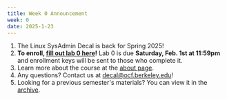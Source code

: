 ```yaml
---
title: Week 0 Announcement
week: 0
date: 2025-1-23
---
```


1. The Linux SysAdmin Decal is back for Spring 2025!
1. **To enroll, [fill out lab 0 here](https://docs.google.com/forms/u/3/d/1pTDvGX2f6eB2zoTSv757TWVvjFBa1jFCX25Y5hZTH2A/edit)!** Lab 0 is due **Saturday, Feb. 1st at 11:59pm** and enrollment keys will be sent to those who complete it.
1. Learn more about the course at the [about page](/about).
1. Any questions? Contact us at [decal@ocf.berkeley.edu](mailto:decal@ocf.berkeley.edu)!
1. Looking for a previous semester's materials? You can view it in the [archive](/archive).

<!-- 1. **The Linux SysAdmin Decal is back for Spring 2022!**
1. If you'd like to receive more info on how to enroll, [fill out the interest form](https://docs.google.com/forms/d/1k64KUU4AwevWuMBAp1szpKNIYcYrzEQybUaIZzK78tU/)!
1. Learn more about the course at the [about page](/about).
1. There will be two identical infosessions on **Tuesday, Jan. 25, 8 pm** and  **Thursday, Jan. 27, 8 pm** on [ocf.io/decalzoom](https://ocf.io/decalzoom).
1. Lab 0, which must be complete prior to enrolling, will be released after the infosessions.
1. Any questions? Contact us at [decal@ocf.berkeley.edu](mailto:decal@ocf.berkeley.edu)!
1. Looking for a previous semester's materials? You can view it in the [archive](/archive). -->
